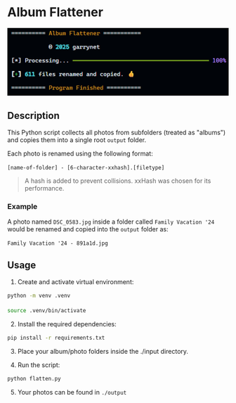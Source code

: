 # Album Flattener

![Example](./example.png)

## Description

This Python script collects all photos from subfolders (treated as "albums") and copies them into a single root `output` folder.

Each photo is renamed using the following format:

`[name-of-folder] - [6-character-xxhash].[filetype]`

> A hash is added to prevent collisions. xxHash was chosen for its performance.

### Example

A photo named `DSC_0583.jpg` inside a folder called `Family Vacation '24` would be renamed and copied into the `output` folder as:

`Family Vacation '24 - 891a1d.jpg`

## Usage

1. Create and activate virtual environment:

```bash
python -m venv .venv

source .venv/bin/activate
```

2. Install the required dependencies:

```bash
pip install -r requirements.txt
```

3. Place your album/photo folders inside the ./input directory.

4. Run the script:

```bash
python flatten.py
```

5. Your photos can be found in `./output`
